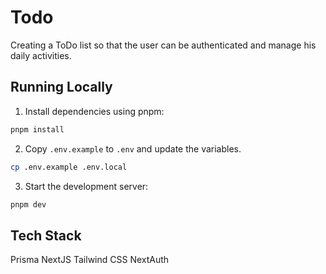 # Todo

Creating a ToDo list so that the user can be authenticated and manage his daily activities. 

## Running Locally

1. Install dependencies using pnpm:

```sh
pnpm install
```

2. Copy `.env.example` to `.env` and update the variables.

```sh
cp .env.example .env.local
```

3. Start the development server:

```sh
pnpm dev
```

## Tech Stack 
Prisma 
NextJS 
Tailwind CSS
NextAuth 

